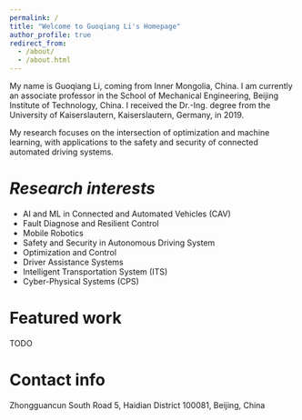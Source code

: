 ```yaml
---
permalink: /
title: "Welcome to Guoqiang Li's Homepage"
author_profile: true
redirect_from: 
  - /about/
  - /about.html
---
```


My name is Guoqiang Li, coming from Inner Mongolia, China. I am currently an associate professor in the School of Mechanical Engineering, Beijing Institute of Technology, China. I received the Dr.-Ing. degree from the University of Kaiserslautern, Kaiserslautern, Germany, in 2019. 

My research focuses on the intersection of optimization and machine learning, with applications to the safety and security of connected automated driving systems.


*Research interests*
======
-	AI and ML in Connected and Automated Vehicles (CAV)
-	Fault Diagnose and Resilient Control
-	Mobile Robotics
-	Safety and Security in Autonomous Driving System 
-	Optimization and Control
-	Driver Assistance Systems
-	Intelligent Transportation System (ITS)
-	Cyber-Physical Systems (CPS)


Featured work
======
TODO


Contact info
======
Zhongguancun South Road 5, Haidian District
100081, Beijing, China
